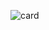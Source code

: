 ![card](https://user-images.githubusercontent.com/85758305/140179029-8f714e6a-a911-4e57-8f43-65663270d12c.jpg)
